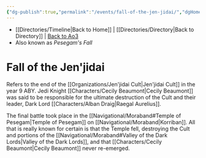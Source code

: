 ```yaml
---
{"dg-publish":true,"permalink":"/events/fall-of-the-jen-jidai/","dgHomeLink":false}
---
```


- [[Directories/Timeline\|Back to Home]] | [[Directories/Directory\|Back to Directory]] | [Back to Ao3](https://archiveofourown.org/works/19334440/chapters/45992584)
- Also known as *Pesegam's Fall*

# Fall of the Jen'jidai
Refers to the end of the [[Organizations/Jen'jidai Cult\|Jen'jidai Cult]] in the year 9 ABY. Jedi Knight [[Characters/Cecily Beaumont\|Cecily Beaumont]] was said to be responsible for the ultimate destruction of the Cult and their leader, Dark Lord [[Characters/Alban Draig\|Raegal Aurelius]]. 

The final battle took place in the [[Navigational/Moraband#Temple of Pesegam\|Temple of Pesegam]] on [[Navigational/Moraband\|Korriban]]. All that is really known for certain is that the Temple fell, destroying the Cult and portions of the [[Navigational/Moraband#Valley of the Dark Lords\|Valley of the Dark Lords]], and that [[Characters/Cecily Beaumont\|Cecily Beaumont]] never re-emerged. 